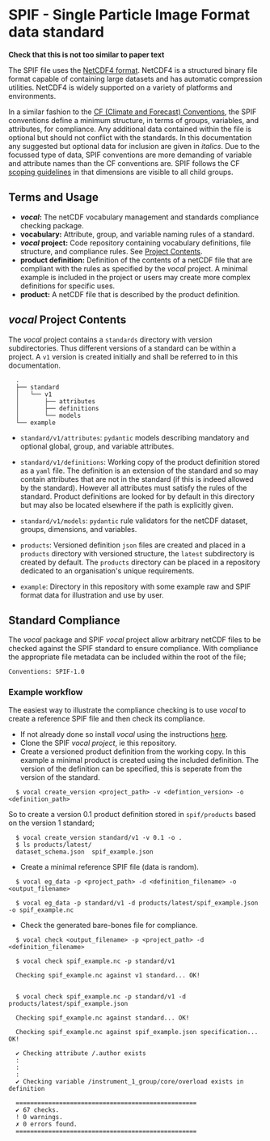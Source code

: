 # SPIF - Single Particle Image Format data standard

**Check that this is not too similar to paper text**

The SPIF file uses the [NetCDF4 format](https://www.unidata.ucar.edu/software/netcdf/). NetCDF4 is a structured binary file format capable of containing large datasets and has automatic compression utilities. NetCDF4 is widely supported on a variety of platforms and environments.

In a similar fashion to the [CF (Climate and Forecast) Conventions](http://cfconventions.org/), the SPIF conventions define a minimum structure, in terms of groups, variables, and attributes, for compliance. Any additional data contained within the file is optional but should not conflict with the standards. In this documentation any suggested but optional data for inclusion are given in *italics*. Due to the focussed type of data, SPIF conventions are more demanding of variable and attribute names than the CF conventions are. SPIF follows the CF [scoping guidelines](http://cfconventions.org/Data/cf-conventions/cf-conventions-1.8/cf-conventions.html#groups) in that dimensions are visible to all child groups.


## Terms and Usage

  - ***vocal*:** The netCDF vocabulary management and standards compliance checking package.
  - **vocabulary:** Attribute, group, and variable naming rules of a standard.  
  - ***vocal* project:** Code repository containing vocabulary definitions, file structure, and compliance rules. See [Project Contents](#project-contents).  
  - **product definition:** Definition of the contents of a netCDF file that are compliant with the rules as specified by the *vocal* project. A minimal example is included in the project or users may create more complex definitions for specific uses.  
  - **product:** A netCDF file that is described by the product definition.


## *vocal* Project Contents

The *vocal* project contains a `standards` directory with version subdirectories. Thus different versions of a standard can be within a project. A `v1` version is created initially and shall be referred to in this documentation.

```shell
  .
  ├── standard
  │   └── v1
  │       ├── attributes
  │       ├── definitions
  │       └── models
  └── example

```

  - `standard/v1/attributes`: `pydantic` models describing mandatory and optional global, group, and variable attributes.

  - `standard/v1/definitions`: Working copy of the product definition stored as a `yaml` file. The definition is an extension of the standard and so may contain attributes that are not in the standard (if this is indeed allowed by the standard). However all attributes must satisfy the rules of the standard. Product definitions are looked for by default in this directory but may also be located elsewhere if the path is explicitly given. 

  - `standard/v1/models`: `pydantic` rule validators for the netCDF dataset, groups, dimensions, and variables.

  - `products`: Versioned definition `json` files are created and placed in a `products` directory with versioned structure, the `latest` subdirectory is created by default. The `products` directory can be placed in a repository dedicated to an organisation's unique requirements.

  - `example`: Directory in this repository with some example raw and SPIF format data for illustration and use by user.


## Standard Compliance

The *vocal* package and SPIF *vocal* project allow arbitrary netCDF files to be checked against the SPIF standard to ensure compliance. With compliance the appropriate file metadata can be included within the root of the file;

```
Conventions: SPIF-1.0
```

### Example workflow

The easiest way to illustrate the compliance checking is to use *vocal* to create a reference SPIF file and then check its compliance.

* If not already done so install *vocal* using the instructions [here](https://github.com/FAAM-146/vocal).
* Clone the SPIF *vocal project*, ie this repository.
* Create a versioned product definition from the working copy. In this example a minimal product is created using the included definition. The version of the definition can be specified, this is seperate from the version of the standard.

```shell
  $ vocal create_version <project_path> -v <defintion_version> -o <definition_path>
```

  So to create a version 0.1 product definition stored in `spif/products` based on the version 1 standard;

```shell
  $ vocal create_version standard/v1 -v 0.1 -o .
  $ ls products/latest/
  dataset_schema.json  spif_example.json
```

* Create a minimal reference SPIF file (data is random).
```shell
  $ vocal eg_data -p <project_path> -d <definition_filename> -o <output_filename>
```

```shell
  $ vocal eg_data -p standard/v1 -d products/latest/spif_example.json -o spif_example.nc
```  

* Check the generated bare-bones file for compliance.
```shell
  $ vocal check <output_filename> -p <project_path> -d <definition_filename>
```

```shell
  $ vocal check spif_example.nc -p standard/v1
  
  Checking spif_example.nc against v1 standard... OK!
  

  $ vocal check spif_example.nc -p standard/v1 -d products/latest/spif_example.json
  
  Checking spif_example.nc against standard... OK!

  Checking spif_example.nc against spif_example.json specification... OK!
  
  ✔ Checking attribute /.author exists
  :
  :
  :
  ✔ Checking variable /instrument_1_group/core/overload exists in definition

  ==================================================
  ✔ 67 checks.
  ! 0 warnings.
  ✗ 0 errors found.
  ==================================================

```